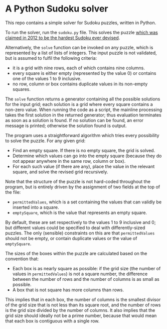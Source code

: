 # A Python Sudoku solver

This repo contains a simple solver for Sudoku puzzles, written in Python.

To run the solver, run the `sudoku.py` file. This solves the puzzle [which was 
claimed in 2012 to be the hardest Sudoku ever devised](https://abcnews.go.com/blogs/headlines/2012/06/can-you-solve-the-hardest-ever-sudoku).

Alternatively, the `solve` function can be invoked on any puzzle, which is represented by a
list of lists of integers.
The input puzzle is not validated, but is assumed to fulfil the following criteria:

* it is a grid with nine rows, each of which contains nine columns.
* every square is either empty (represented by the value 0) or contains one
of the values 1 to 9 inclusive.
* no row, column or box contains duplicate values in its non-empty
squares.

The `solve` function returns a generator containing
all the possible solutions for the input grid; each solution is a grid where 
every square contains a non-zero value.
When running the code as a script, the mainline processing takes the first solution in the
returned generator; thus evaluation terminates as soon as a solution is found.
If 
no solution can be found, an error message is printed; otherwise the solution found is output.

The program uses a straightforward algorithm which tries every possibility to solve the puzzle.
For any given grid:

* Find an empty square. If there is no empty square, the grid is solved.
* Determine which values can go into the empty square (because they do
not appear anywhere in the same row, column or box). 
* For each such value (if there are any), place the
value in the relevant square, and solve the revised grid recursively.

Note that the structure of the puzzle is not hard-coded throughout the program, but is
entirely driven by the assignment of two fields at the top of the file:

* `permittedValues`, which is a set containing the values that can validly be
inserted into a square.
* `emptySquare`, which is the value that represents an empty square.

By default, these are set respectively to the values 1 to 9 inclusive and 0; but
different values could be specified to deal with differently-sized puzzles. 
The only (sensible) constraints on this 
are that `permittedValues` should not be empty, or contain duplicate values or the value of `emptySquare`.

The sizes of the boxes within the puzzle are calculated based on the convention that:

* Each box is as nearly square as possible: if the grid size (the number of values in `permittedValues`) is not a square number, the difference between the number of rows and the number of columns is as small as possible.
* A box that is not square has more columns than rows.

This implies that in each box, the number of columns is the smallest divisor of the grid size that is not less than its square root, and the number of rows is the grid size divided by the number of columns. It also implies that the grid size should ideally not be a prime number, because that would mean that each box is contiguous with a single row.
